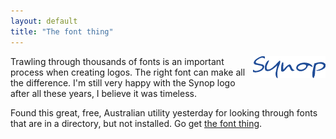 ```yaml
---
layout: default
title: "The font thing"
---
```


<img style="FLOAT: right;" alt="Synop" src="/v2/blog/2005/08/synop.gif"
border="0"/>

Trawling through thousands of fonts is an important process when
creating logos. The right font can make all the difference. I'm still very
happy with the Synop logo after all these years, I believe it was
timeless.

Found this great, free, Australian utility yesterday for
looking through fonts that are in a directory, but not installed. Go get [the
font thing](http://members.ozemail.com.au/~scef/tft.html).
